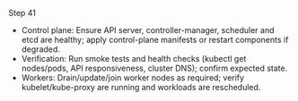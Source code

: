 Step 41
- Control plane: Ensure API server, controller-manager, scheduler and etcd are healthy; apply control-plane manifests or restart components if degraded.
- Verification: Run smoke tests and health checks (kubectl get nodes/pods, API responsiveness, cluster DNS); confirm expected state.
- Workers: Drain/update/join worker nodes as required; verify kubelet/kube-proxy are running and workloads are rescheduled.